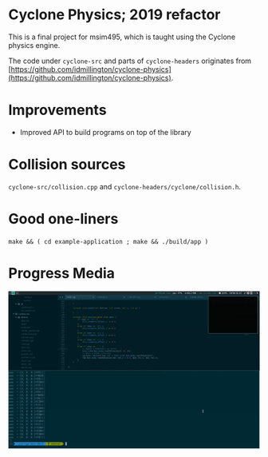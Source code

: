 
# Cyclone Physics; 2019 refactor

This is a final project for msim495, which is taught using the Cyclone physics engine.

The code under `cyclone-src` and parts of `cyclone-headers` originates from [https://github.com/idmillington/cyclone-physics](https://github.com/idmillington/cyclone-physics).

# Improvements

 * Improved API to build programs on top of the library

# Collision sources

`cyclone-src/collision.cpp` and `cyclone-headers/cyclone/collision.h`.

# Good one-liners

`make && ( cd example-application ; make && ./build/app )`

# Progress Media

![A jittery start](https://github.com/Jeffrey-P-McAteer/cyclone-2019/raw/master/progress-media/04-16-first-contact-impl.gif "A jittery start")

